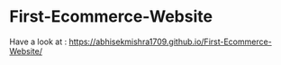 # First-Ecommerce-Website

Have a look at : https://abhisekmishra1709.github.io/First-Ecommerce-Website/ 
